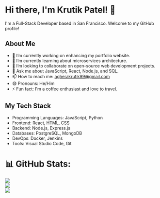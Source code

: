# Hi there, I'm Krutik Patel! 👋

I'm a Full-Stack Developer based in San Francisco. Welcome to my GitHub profile!

## About Me

- 🔭 I’m currently working on enhancing my portfolio website.
- 🌱 I’m currently learning about microservices architecture.
- 👯 I’m looking to collaborate on open-source web development projects.
- 💬 Ask me about JavaScript, React, Node.js, and SQL.
- 📫 How to reach me: agherakrutik99@gmail.com
- 😄 Pronouns: He/Him
- ⚡ Fun fact: I'm a coffee enthusiast and love to travel.

## My Tech Stack

- Programming Languages: JavaScript, Python
- Frontend: React, HTML, CSS
- Backend: Node.js, Express.js
- Databases: PostgreSQL, MongoDB
- DevOps: Docker, Jenkins
- Tools: Visual Studio Code, Git

# 📊 GitHub Stats:

![](https://github-readme-stats.vercel.app/api?username=Krutik30&theme=react&hide_border=false&include_all_commits=false&count_private=false)<br/>
![](https://github-readme-streak-stats.herokuapp.com/?user=Krutik30&theme=react&hide_border=false)<br/>
![](https://github-readme-stats.vercel.app/api/top-langs/?username=Krutik30&theme=react&hide_border=false&include_all_commits=false&count_private=false&layout=compact)

<!-- Proudly created with GPRM ( https://gprm.itsvg.in ) -->

